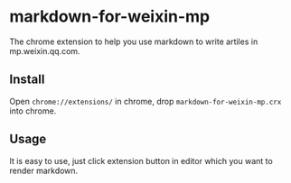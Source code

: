 # markdown-for-weixin-mp

The chrome extension to help you use markdown to write artiles in mp.weixin.qq.com.

## Install

Open `chrome://extensions/` in chrome, drop `markdown-for-weixin-mp.crx` into chrome.

## Usage

It is easy to use, just click extension button in editor which you want to render markdown.
